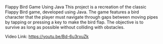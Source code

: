 Flappy Bird Game Using Java
This project is a recreation of the classic Flappy Bird game, developed using Java. The game features a bird character that the player must navigate through gaps between moving pipes by tapping or pressing a key to make the bird flap. The objective is to survive as long as possible without colliding with obstacles.

Video Link: https://youtu.be/Bd-6u3rxuZk
